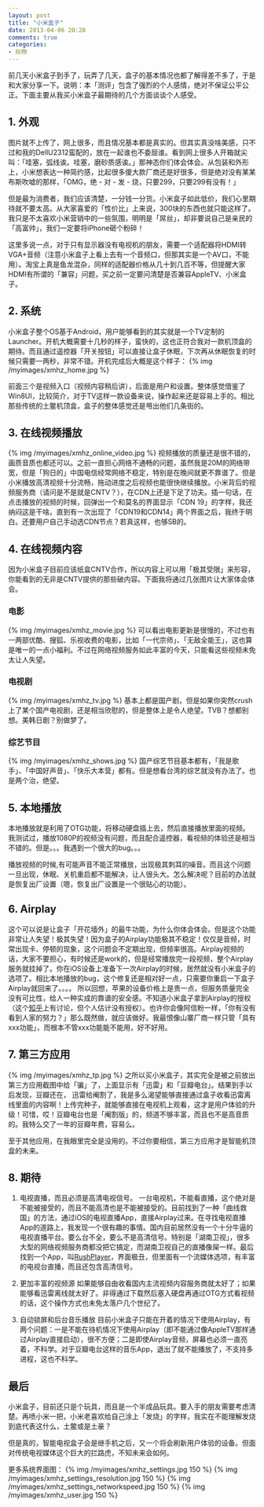 ```yaml
---
layout: post
title: "小米盒子"
date: 2013-04-06 20:28
comments: true
categories: 
- 玩物
---
```

前几天小米盒子到手了，玩弄了几天，盒子的基本情况也都了解得差不多了，于是和大家分享一下。说明：本「测评」包含了强烈的个人感情，绝对不保证公平公正。下面主要从我买小米盒子最期待的几个方面谈谈个人感受。

<!-- More-->

## 1. 外观 
图片就不上传了，网上很多，而且情况基本都是真实的。但其实真没啥美感，只不过和我的DellU2312蛮配的，放在一起谁也不委屈谁。看到网上很多人开箱就尖叫：「哇塞，弧线诶。哇塞，磨砂质感诶。」那神态你们体会体会。从包装和外形上，小米想表达一种简约感，比起很多傻大款厂商还是好很多，但是绝对没有某某布斯吹嘘的那样，「OMG，绝 - 对 - 发 - 烧，只要299，只要299有没有！」

但是最为消费者，我们应该清楚，一分钱一分货。小米盒子如此低价，我们心里期待就不要太高。从大家喜爱的「性价比」上来说，300块的东西也就只能这样了。我只是不太喜欢小米营销中的一些氛围，明明是「屌丝」，却非要说自己是亲民的「高富帅」，我们一定要将iPhone砸个粉碎！

这里多说一点，对于只有显示器没有电视机的朋友，需要一个适配器将HDMI转VGA+音频（注意小米盒子上看上去有一个音频口，但那其实是一个AV口，不能用）。淘宝上真是鱼龙混杂，同样的适配器价格从几十到几百不等，但提醒大家HDMI有所谓的「兼容」问题，买之前一定要问清楚是否兼容AppleTV、小米盒子。

## 2. 系统
小米盒子整个OS基于Android，用户能够看到的其实就是一个TV定制的Launcher。开机大概需要十几秒的样子，蛮快的，这也正符合我对一款机顶盒的期待。而且通过遥控器「开关按钮」可以直接让盒子休眠，下次再从休眠恢复的时候只需要一两秒，非常不错。开机完成后大概是这个样子：
{% img /myimages/xmhz_home.jpg %}

前面三个是视频入口（视频内容稍后讲），后面是用户和设置。整体感觉借鉴了Win8UI，比较简介，对于TV这样一款设备来说，操作起来还是容易上手的。相比那些传统的土鳖机顶盒，盒子的整体感觉还是甩出他们几条街的。

## 3. 在线视频播放
{% img /myimages/xmhz_online_video.jpg %}
视频播放的质量还是很不错的，画质音质也都还可以。之前一直担心网络不通畅的问题，虽然我是20M的网络带宽，但是「狗日的」中国电信经常网络不稳定，特别是在晚间就更不靠谱了。但是小米播放高清视频十分流畅，拖动进度之后视频也能很快继续播放。小米背后的视频服务商（请问是不是就是CNTV？），在CDN上还是下足了功夫。插一句话，在点击播放的视频的时候，回弹出一个和莫名的界面显示「CDN 19」的字样，我还纳闷这是干啥。直到有一次出现了「CDN19和CDN14」两个界面之后，我终于明白。还要用户自己手动选CDN节点？若真这样，也够SB的。

## 4. 在线视频内容
因为小米盒子目前应该纸盒CNTV合作，所以内容上可以用「极其受限」来形容，你能看到的无非是CNTV提供的那些破内容。下面我将通过几张图片让大家体会体会。
### 电影
{% img /myimages/xmhz_movie.jpg %}
可以看出电影更新是很慢的，不过也有一两部优酷、搜狐、乐视收费的电影，比如「一代宗师」、「无敌全能王」，这也算是唯一的一点小福利。不过在网络视频服务如此丰富的今天，只能看这些视频未免太让人失望。
### 电视剧
{% img /myimages/xmhz_tv.jpg %}
基本上都是国产剧，但是如果你突然crush上了某个国产电视剧，还是相当欣慰的，但是整体上是令人绝望。TVB？想都别想。美韩日剧？别做梦了。
### 综艺节目
{% img /myimages/xmhz_shows.jpg %}
国产综艺节目基本都有，「我是歌手」、「中国好声音」、「快乐大本营」都有。但是想看台湾的综艺就没有办法了。也是两个治，绝望。

## 5. 本地播放
本地播放就是利用了OTG功能，将移动硬盘插上去，然后直接播放里面的视频。我测试过，播放1080P的视频没有问题，而且配合遥控器，看视频的体验还是相当不错的。但是。。。我遇到一个很大的bug。。。

播放视频的时候,有可能声音不能正常播放，出现极其刺耳的噪音。而且这个问题一旦出现，休眠、关机重启都不能解决，让人很头大。怎么解决呢？目前的办法就是恢复出厂设置（嗯，恢复出厂设置是一个很贴心的功能）。

## 6. Airplay
这个可以说是让盒子「开花墙外」的最牛功能，为什么你体会体会。但是这个功能非常让人失望！极其失望！因为盒子的Airplay功能极其不稳定！仅仅是音频，时常出现卡、停顿的现象，这个问题会不定期出现，但频率很高。Airplay视频的话，大家不要担心，有时候还是work的，但是经常播放完一段视频，整个Airplay服务就挂掉了。你在iOS设备上准备下一次Airplay的时候，居然就没有小米盒子的选项了。相比本地播放的bug，这个修复还是相对好一点，只需要你重启一下盒子Airplay就回来了。。。。
所以回想，苹果的设备价格上是贵一点，但服务质量完全没有可比性，给人一种实成的靠谱的安全感。不知道小米盒子拿到Airplay的授权（这个[知乎](http://www.zhihu.com/question/20596818?rf=20597503)上有讨论，但个人估计没有授权）。也许你会像阿信粉一样，「你有没有看到人家的努力？」那么既然做，就应该做好。我最恨像山寨厂商一样只管「具有xxx功能」，而根本不管xxx功能能不能用，好不好用。

## 7. 第三方应用
{% img /myimages/xmhz_tp.jpg %}
之所以买小米盒子，其实完全是被之前放出第三方应用截图中给「骗」了，上面显示有「迅雷」和「豆瓣电台」。结果到手以后发现，豆瓣还在， 迅雷给阉割了，我是多么渴望能够直接通过盒子收看迅雷离线里面的内容啊！上传完种子，就能够直接在电视机上观看，这才是用户体验的升级！可惜，哎！豆瓣电台也是「阉割版」的，频道不够丰富，而且也不是高音质的。我特么交了一年的豆瓣年费，容易么。

至于其他应用，在我眼里完全是没用的。不过你要相信，第三方应用才是智能机顶盒的未来。

## 8. 期待

1. 电视直播，而且必须是高清电视信号。
一台电视机，不能看直播，这个绝对是不能被接受的，而且不能高清也是不能被接受的。目前找到了一种「曲线救国」的方法，通过iOS的电视直播App，直接Airplay过来。在寻找电视直播App的道路上，我发现一个很有趣的事情。国内目前居然没有一个十分牛逼的电视直播平台。要么台不全，要么不是高清信号。特别是「湖南卫视」，很多大型的网络视频服务商都没把它搞定，而湖南卫视自己的直播像屎一样。最后找到一个App，叫[RushPlayer](https://itunes.apple.com/cn/app/rushplayer-lite/id510637358?mt=8)，界面极丑，但里面有一个流媒体选项，有丰富的电视台直播，而且还包含高清信号。

2. 更加丰富的视频源
如果能够自由收看国内主流视频内容服务商就太好了；如果能够看迅雷离线就太好了。非得通过下载然后塞入硬盘再通过OTG方式看视频的话，这个操作方式也未免太落户几个世纪了。

3. 自动锁屏和后台音乐播放
目前小米盒子只能在开着的情况下使用Airplay，有两个问题：一是不能在待机情况下使用Airplay（即不能通过像AppleTV那样通过Airplay直接启动），很不方便；二是即使Airplay音频，屏幕也必须一直亮着，不科学。对于豆瓣电台这样的音乐App，退出了就不能播放了，不支持多进程，这也不科学。

## 最后
小米盒子，目前还只是个玩具，而且是一个半成品玩具。要入手的朋友需要考虑清楚。再喷小米一把，小米老喜欢给自己涂上「发烧」的字样，我实在不能理解发烧到底代表这什么，土鳖或是土豪？

但是真的，智能电视盒子会是继手机之后，又一个将会刷新用户体验的设备。但面对传统电视媒体这个巨大的拦路虎，不知未来会如何。

更多系统界面图：
{% img /myimages/xmhz_settings.jpg  150 %}
{% img /myimages/xmhz_settings_resolution.jpg 150 %}
{% img /myimages/xmhz_settings_networkspeed.jpg 150 %}
{% img /myimages/xmhz_user.jpg 150 %}
